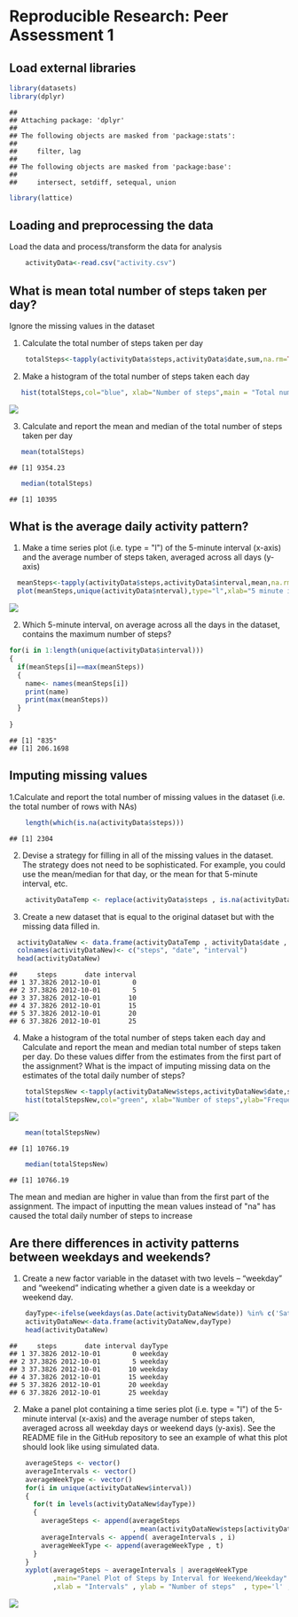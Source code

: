 # Reproducible Research: Peer Assessment 1

## Load external libraries

```r
library(datasets)
library(dplyr)
```

```
## 
## Attaching package: 'dplyr'
## 
## The following objects are masked from 'package:stats':
## 
##     filter, lag
## 
## The following objects are masked from 'package:base':
## 
##     intersect, setdiff, setequal, union
```

```r
library(lattice)
```

## Loading and preprocessing the data
Load the data and process/transform the data for analysis


```r
    activityData<-read.csv("activity.csv")
```


## What is mean total number of steps taken per day?
Ignore the missing values in the dataset

1. Calculate the total number of steps taken per day

```r
    totalSteps<-tapply(activityData$steps,activityData$date,sum,na.rm=TRUE)
```

2. Make a histogram of the total number of steps taken each day

```r
   hist(totalSteps,col="blue", xlab="Number of steps",main = "Total number of steps taken each day")
```

![](PA1_template_files/figure-html/unnamed-chunk-4-1.png) 

3. Calculate and report the mean and median of the total number of steps taken per day

```r
   mean(totalSteps)
```

```
## [1] 9354.23
```

```r
   median(totalSteps)
```

```
## [1] 10395
```

## What is the average daily activity pattern?
1. Make a time series plot (i.e. type = "l") of the 5-minute interval (x-axis) and the average number of steps taken, averaged across all days (y-axis)

```r
  meanSteps<-tapply(activityData$steps,activityData$interval,mean,na.rm=TRUE)
  plot(meanSteps,unique(activityData$nterval),type="l",xlab="5 minute interval",ylab="Average steps taken across all days")
```

![](PA1_template_files/figure-html/unnamed-chunk-6-1.png) 

2. Which 5-minute interval, on average across all the days in the dataset, contains the maximum number of steps?

```r
for(i in 1:length(unique(activityData$interval)))
{
  if(meanSteps[i]==max(meanSteps))
  {
    name<- names(meanSteps[i])
    print(name)
    print(max(meanSteps))
  }
  
}
```

```
## [1] "835"
## [1] 206.1698
```

## Imputing missing values
1.Calculate and report the total number of missing values in the dataset (i.e. the total number of rows with NAs)

```r
    length(which(is.na(activityData$steps)))
```

```
## [1] 2304
```

2. Devise a strategy for filling in all of the missing values in the dataset. The strategy does not need to be sophisticated. For example, you could use the mean/median for that day, or the mean for that 5-minute interval, etc.

```r
    activityDataTemp <- replace(activityData$steps , is.na(activityData$steps) , mean(meanSteps))
```

3. Create a new dataset that is equal to the original dataset but with the missing data filled in.

```r
  activityDataNew <- data.frame(activityDataTemp , activityData$date , activityData$interval)
  colnames(activityDataNew)<- c("steps", "date", "interval")
  head(activityDataNew)
```

```
##     steps       date interval
## 1 37.3826 2012-10-01        0
## 2 37.3826 2012-10-01        5
## 3 37.3826 2012-10-01       10
## 4 37.3826 2012-10-01       15
## 5 37.3826 2012-10-01       20
## 6 37.3826 2012-10-01       25
```

4. Make a histogram of the total number of steps taken each day and Calculate and report the mean and median total number of steps taken per day. Do these values differ from the estimates from the first part of the assignment? What is the impact of imputing missing data on the estimates of the total daily number of steps?

```r
    totalStepsNew <-tapply(activityDataNew$steps,activityDataNew$date,sum,na.rm=TRUE)
    hist(totalStepsNew,col="green", xlab="Number of steps",ylab="Frequency")
```

![](PA1_template_files/figure-html/unnamed-chunk-11-1.png) 

```r
    mean(totalStepsNew)
```

```
## [1] 10766.19
```

```r
    median(totalStepsNew)
```

```
## [1] 10766.19
```
The mean and median are higher in value than from the first part of the assignment. The impact of inputting the mean values
instead of "na" has caused the total daily number of steps to increase

## Are there differences in activity patterns between weekdays and weekends?
1. Create a new factor variable in the dataset with two levels – “weekday” and “weekend” indicating whether a given date is a weekday or weekend day.

```r
    dayType<-ifelse(weekdays(as.Date(activityDataNew$date)) %in% c('Saturday','Sunday'), "weekend", "weekday")
    activityDataNew<-data.frame(activityDataNew,dayType)
    head(activityDataNew)
```

```
##     steps       date interval dayType
## 1 37.3826 2012-10-01        0 weekday
## 2 37.3826 2012-10-01        5 weekday
## 3 37.3826 2012-10-01       10 weekday
## 4 37.3826 2012-10-01       15 weekday
## 5 37.3826 2012-10-01       20 weekday
## 6 37.3826 2012-10-01       25 weekday
```

2. Make a panel plot containing a time series plot (i.e. type = "l") of the 5-minute interval (x-axis) and the average number of steps taken, averaged across all weekday days or weekend days (y-axis). See the README file in the GitHub repository to see an example of what this plot should look like using simulated data.

```r
    averageSteps <- vector()
    averageIntervals <- vector()
    averageWeekType <- vector()
    for(i in unique(activityDataNew$interval))
    {
      for(t in levels(activityDataNew$dayType))
      {
        averageSteps <- append(averageSteps 
                               , mean(activityDataNew$steps[activityDataNew$interval == i & activityDataNew$dayType== t]))
        averageIntervals <- append( averageIntervals , i)
        averageWeekType <- append(averageWeekType , t)
      }
    }
    xyplot(averageSteps ~ averageIntervals | averageWeekType
           ,main="Panel Plot of Steps by Interval for Weekend/Weekday"
           ,xlab = "Intervals" , ylab = "Number of steps"  , type='l' , layout = c(1,2))
```

![](PA1_template_files/figure-html/unnamed-chunk-13-1.png) 

